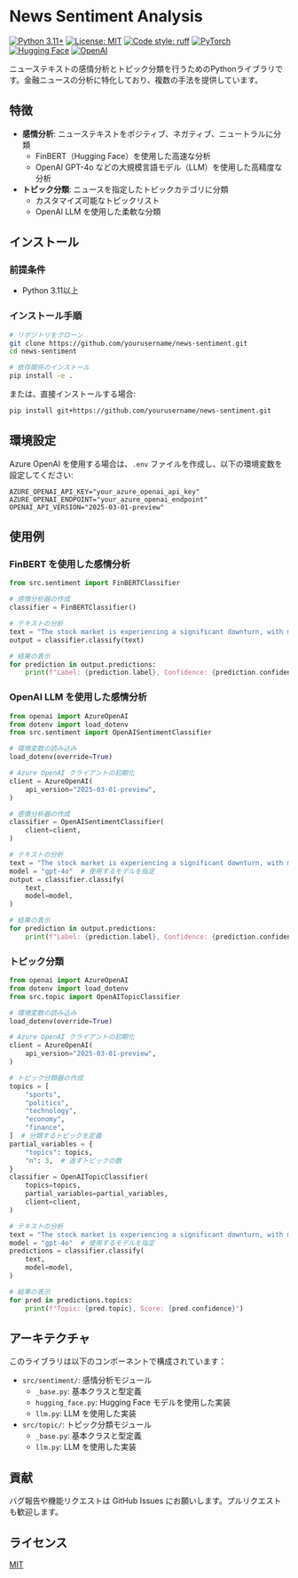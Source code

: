 # News Sentiment Analysis

[![Python 3.11+](https://img.shields.io/badge/python-3.11+-blue.svg)](https://www.python.org/downloads/)
[![License: MIT](https://img.shields.io/badge/License-MIT-yellow.svg)](https://opensource.org/licenses/MIT)
[![Code style: ruff](https://img.shields.io/badge/code%20style-ruff-000000.svg)](https://github.com/astral-sh/ruff)
[![PyTorch](https://img.shields.io/badge/PyTorch-%23EE4C2C.svg?&logo=PyTorch&logoColor=white)](https://pytorch.org/)
[![Hugging Face](https://img.shields.io/badge/%F0%9F%A4%97-Hugging%20Face-yellow)](https://huggingface.co/)
[![OpenAI](https://img.shields.io/badge/OpenAI-412991.svg?logo=OpenAI&logoColor=white)](https://openai.com/)

ニューステキストの感情分析とトピック分類を行うためのPythonライブラリです。金融ニュースの分析に特化しており、複数の手法を提供しています。

## 特徴

- **感情分析**: ニューステキストをポジティブ、ネガティブ、ニュートラルに分類
  - FinBERT（Hugging Face）を使用した高速な分析
  - OpenAI GPT-4o などの大規模言語モデル（LLM）を使用した高精度な分析
- **トピック分類**: ニュースを指定したトピックカテゴリに分類
  - カスタマイズ可能なトピックリスト
  - OpenAI LLM を使用した柔軟な分類

## インストール

### 前提条件

- Python 3.11以上

### インストール手順

```bash
# リポジトリをクローン
git clone https://github.com/yourusername/news-sentiment.git
cd news-sentiment

# 依存関係のインストール
pip install -e .
```

または、直接インストールする場合:

```bash
pip install git+https://github.com/yourusername/news-sentiment.git
```

## 環境設定

Azure OpenAI を使用する場合は、`.env` ファイルを作成し、以下の環境変数を設定してください:

```
AZURE_OPENAI_API_KEY="your_azure_openai_api_key"
AZURE_OPENAI_ENDPOINT="your_azure_openai_endpoint"
OPENAI_API_VERSION="2025-03-01-preview"
```

## 使用例

### FinBERT を使用した感情分析

```python
from src.sentiment import FinBERTClassifier

# 感情分析器の作成
classifier = FinBERTClassifier()

# テキストの分析
text = "The stock market is experiencing a significant downturn, with major indices falling sharply."
output = classifier.classify(text)

# 結果の表示
for prediction in output.predictions:
    print(f"Label: {prediction.label}, Confidence: {prediction.confidence:.2f}")
```

### OpenAI LLM を使用した感情分析

```python
from openai import AzureOpenAI
from dotenv import load_dotenv
from src.sentiment import OpenAISentimentClassifier

# 環境変数の読み込み
load_dotenv(override=True)

# Azure OpenAI クライアントの初期化
client = AzureOpenAI(
    api_version="2025-03-01-preview",
)

# 感情分析器の作成
classifier = OpenAISentimentClassifier(
    client=client,
)

# テキストの分析
text = "The stock market is experiencing a significant downturn, with major indices falling sharply."
model = "gpt-4o"  # 使用するモデルを指定
output = classifier.classify(
    text,
    model=model,
)

# 結果の表示
for prediction in output.predictions:
    print(f"Label: {prediction.label}, Confidence: {prediction.confidence:.2f}")
```

### トピック分類

```python
from openai import AzureOpenAI
from dotenv import load_dotenv
from src.topic import OpenAITopicClassifier

# 環境変数の読み込み
load_dotenv(override=True)

# Azure OpenAI クライアントの初期化
client = AzureOpenAI(
    api_version="2025-03-01-preview",
)

# トピック分類器の作成
topics = [
    "sports",
    "politics",
    "technology",
    "economy",
    "finance",
]  # 分類するトピックを定義
partial_variables = {
    "topics": topics,
    "n": 3,  # 返すトピックの数
}
classifier = OpenAITopicClassifier(
    topics=topics,
    partial_variables=partial_variables,
    client=client,
)

# テキストの分析
text = "The stock market is experiencing a significant downturn, with major indices falling sharply."
model = "gpt-4o"  # 使用するモデルを指定
predictions = classifier.classify(
    text,
    model=model,
)

# 結果の表示
for pred in predictions.topics:
    print(f"Topic: {pred.topic}, Score: {pred.confidence}")
```

## アーキテクチャ

このライブラリは以下のコンポーネントで構成されています：

- `src/sentiment/`: 感情分析モジュール
  - `_base.py`: 基本クラスと型定義
  - `hugging_face.py`: Hugging Face モデルを使用した実装
  - `llm.py`: LLM を使用した実装
- `src/topic/`: トピック分類モジュール
  - `_base.py`: 基本クラスと型定義
  - `llm.py`: LLM を使用した実装

## 貢献

バグ報告や機能リクエストは GitHub Issues にお願いします。プルリクエストも歓迎します。

## ライセンス

[MIT](https://opensource.org/licenses/MIT)
